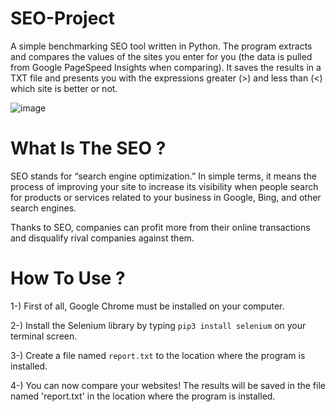 # SEO-Project
A simple benchmarking SEO tool written in Python. The program extracts and compares the values of the sites you enter for you (the data is pulled from Google PageSpeed Insights when comparing). It saves the results in a TXT file and presents you with the expressions greater (>) and less than (<) which site is better or not.

![image](https://user-images.githubusercontent.com/42627045/190852671-984c8e98-584b-4f76-ae18-8ab0a32cfce7.png)


# What Is The SEO ?

SEO stands for “search engine optimization.” In simple terms, it means the process of improving your site to increase its visibility when people search for products or services related to your business in Google, Bing, and other search engines.

Thanks to SEO, companies can profit more from their online transactions and disqualify rival companies against them.

# How To Use ?

1-) First of all, Google Chrome must be installed on your computer.

2-) Install the Selenium library by typing ```pip3 install selenium``` on your terminal screen.

3-) Create a file named `report.txt` to the location where the program is installed.

4-) You can now compare your websites! The results will be saved in the file named 'report.txt' in the location where the program is installed.


